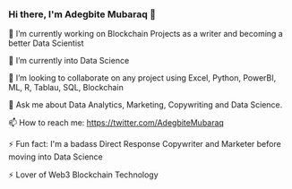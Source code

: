 ### Hi there, I'm Adegbite Mubaraq 👋

🔭 I’m currently working on Blockchain Projects as a writer and becoming a better Data Scientist

🌱 I’m currently into Data Science

👯 I’m looking to collaborate on any project using Excel, Python, PowerBI, ML, R, Tablau, SQL, Blockchain

💬 Ask me about Data Analytics, Marketing, Copywriting and Data Science.

📫 How to reach me: https://twitter.com/AdegbiteMubaraq

⚡ Fun fact: I'm a badass Direct Response Copywriter and Marketer before moving into Data Science

⚡ Lover of Web3 Blockchain Technology
